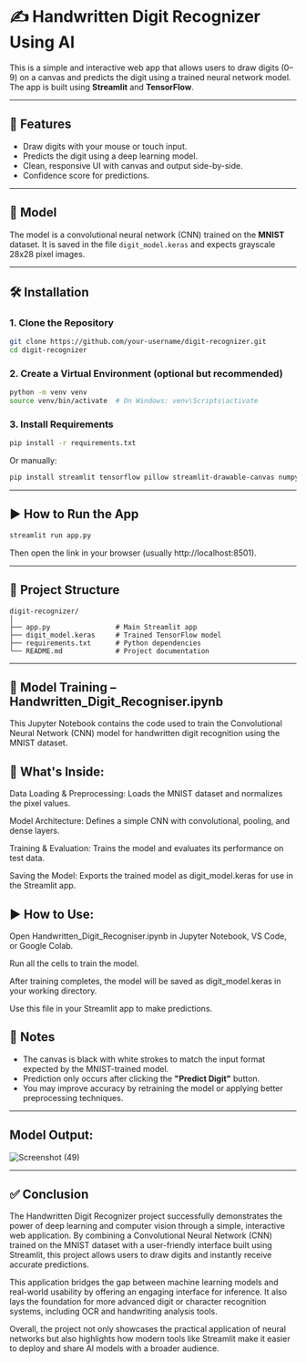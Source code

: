 # ✍️ Handwritten Digit Recognizer Using AI

This is a simple and interactive web app that allows users to draw digits (0–9) on a canvas and predicts the digit using a trained neural network model. The app is built using **Streamlit** and **TensorFlow**.

---

## 🚀 Features

- Draw digits with your mouse or touch input.
- Predicts the digit using a deep learning model.
- Clean, responsive UI with canvas and output side-by-side.
- Confidence score for predictions.

---

## 🧠 Model

The model is a convolutional neural network (CNN) trained on the **MNIST** dataset. It is saved in the file `digit_model.keras` and expects grayscale 28x28 pixel images.

---

## 🛠️ Installation

### 1. Clone the Repository

```bash
git clone https://github.com/your-username/digit-recognizer.git
cd digit-recognizer
```

### 2. Create a Virtual Environment (optional but recommended)

```bash
python -m venv venv
source venv/bin/activate  # On Windows: venv\Scripts\activate
```

### 3. Install Requirements

```bash
pip install -r requirements.txt
```

Or manually:

```bash
pip install streamlit tensorflow pillow streamlit-drawable-canvas numpy
```

---

## ▶️ How to Run the App

```bash
streamlit run app.py
```

Then open the link in your browser (usually http://localhost:8501).

---

## 📁 Project Structure

```
digit-recognizer/
│
├── app.py                # Main Streamlit app
├── digit_model.keras     # Trained TensorFlow model
├── requirements.txt      # Python dependencies
└── README.md             # Project documentation
```

---

## 🧠 Model Training – Handwritten_Digit_Recogniser.ipynb
This Jupyter Notebook contains the code used to train the Convolutional Neural Network (CNN) model for handwritten digit recognition using the MNIST dataset.

## 📌 What's Inside:
Data Loading & Preprocessing: Loads the MNIST dataset and normalizes the pixel values.

Model Architecture: Defines a simple CNN with convolutional, pooling, and dense layers.

Training & Evaluation: Trains the model and evaluates its performance on test data.

Saving the Model: Exports the trained model as digit_model.keras for use in the Streamlit app.

## ▶️ How to Use:
Open Handwritten_Digit_Recogniser.ipynb in Jupyter Notebook, VS Code, or Google Colab.

Run all the cells to train the model.

After training completes, the model will be saved as digit_model.keras in your working directory.

Use this file in your Streamlit app to make predictions.

## 📝 Notes

- The canvas is black with white strokes to match the input format expected by the MNIST-trained model.
- Prediction only occurs after clicking the **"Predict Digit"** button.
- You may improve accuracy by retraining the model or applying better preprocessing techniques.

---
## Model Output:
![Screenshot (49)](https://github.com/user-attachments/assets/db518b0e-de01-4e9b-a9fd-f00c437104f9)


---

## ✅ Conclusion

The Handwritten Digit Recognizer project successfully demonstrates the power of deep learning and computer vision through a simple, interactive web application. By combining a Convolutional Neural Network (CNN) trained on the MNIST dataset with a user-friendly interface built using Streamlit, this project allows users to draw digits and instantly receive accurate predictions.

This application bridges the gap between machine learning models and real-world usability by offering an engaging interface for inference. It also lays the foundation for more advanced digit or character recognition systems, including OCR and handwriting analysis tools.

Overall, the project not only showcases the practical application of neural networks but also highlights how modern tools like Streamlit make it easier to deploy and share AI models with a broader audience.





